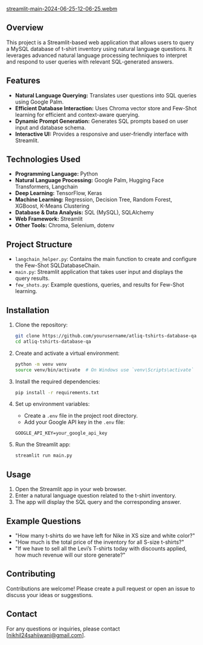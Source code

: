 
[streamlit-main-2024-06-25-12-06-25.webm](https://github.com/Nikhil24Sahijwani/Text_to_SQL_app/assets/90437564/2538943b-c73d-4f31-a6fb-5b52df9682a5)

## Overview

This project is a Streamlit-based web application that allows users to query a MySQL database of t-shirt inventory using natural language questions. It leverages advanced natural language processing techniques to interpret and respond to user queries with relevant SQL-generated answers.

## Features

- **Natural Language Querying:** Translates user questions into SQL queries using Google Palm.
- **Efficient Database Interaction:** Uses Chroma vector store and Few-Shot learning for efficient and context-aware querying.
- **Dynamic Prompt Generation:** Generates SQL prompts based on user input and database schema.
- **Interactive UI:** Provides a responsive and user-friendly interface with Streamlit.

## Technologies Used

- **Programming Language:** Python
- **Natural Language Processing:** Google Palm, Hugging Face Transformers, Langchain
- **Deep Learning:** TensorFlow, Keras
- **Machine Learning:** Regression, Decision Tree, Random Forest, XGBoost, K-Means Clustering
- **Database & Data Analysis:** SQL (MySQL), SQLAlchemy
- **Web Framework:** Streamlit
- **Other Tools:** Chroma, Selenium, dotenv

## Project Structure

- `langchain_helper.py`: Contains the main function to create and configure the Few-Shot SQLDatabaseChain.
- `main.py`: Streamlit application that takes user input and displays the query results.
- `few_shots.py`: Example questions, queries, and results for Few-Shot learning.

## Installation

1. Clone the repository:
    ```bash
    git clone https://github.com/yourusername/atliq-tshirts-database-qa.git
    cd atliq-tshirts-database-qa
    ```

2. Create and activate a virtual environment:
    ```bash
    python -m venv venv
    source venv/bin/activate  # On Windows use `venv\Scripts\activate`
    ```

3. Install the required dependencies:
    ```bash
    pip install -r requirements.txt
    ```

4. Set up environment variables:
    - Create a `.env` file in the project root directory.
    - Add your Google API key in the `.env` file:
    ```plaintext
    GOOGLE_API_KEY=your_google_api_key
    ```

5. Run the Streamlit app:
    ```bash
    streamlit run main.py
    ```

## Usage

1. Open the Streamlit app in your web browser.
2. Enter a natural language question related to the t-shirt inventory.
3. The app will display the SQL query and the corresponding answer.

## Example Questions

- "How many t-shirts do we have left for Nike in XS size and white color?"
- "How much is the total price of the inventory for all S-size t-shirts?"
- "If we have to sell all the Levi’s T-shirts today with discounts applied, how much revenue will our store generate?"

## Contributing

Contributions are welcome! Please create a pull request or open an issue to discuss your ideas or suggestions.

## Contact

For any questions or inquiries, please contact [nikhil24sahijwani@gmail.com].

